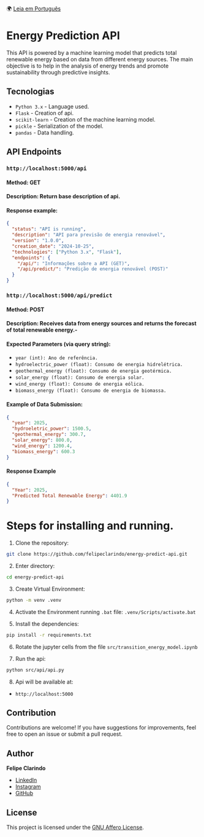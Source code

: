 🌍 [Leia em Português](README.pt-BR.md)

# Energy Prediction API

This API is powered by a machine learning model that predicts total renewable energy based on data from different energy sources. The main objective is to help in the analysis of energy trends and promote sustainability through predictive insights.

## Tecnologias

- `Python 3.x` - Language used.
- `Flask` - Creation of api.
- `scikit-learn` - Creation of the machine learning model.
- `pickle` - Serialization of the model.
- `pandas` - Data handling.

## API Endpoints

### `http://localhost:5000/api`

#### Method: GET

#### Description: Return base description of api.

#### Response example:

```json
{
  "status": "API is running",
  "description": "API para previsão de energia renovável",
  "version": "1.0.0",
  "creation_date": "2024-10-25",
  "technologies": ["Python 3.x", "Flask"],
  "endpoints": {
    "/api/": "Informações sobre a API (GET)",
    "/api/predict/": "Predição de energia renovável (POST)"
  }
}
```

### `http://localhost:5000/api/predict`

#### Method: POST

#### Description: Receives data from energy sources and returns the forecast of total renewable energy.-

#### Expected Parameters (via query string):

- `year (int): Ano de referência. `
- `hydroelectric_power (float): Consumo de energia hidrelétrica. `
- `geothermal_energy (float): Consumo de energia geotérmica. `
- `solar_energy (float): Consumo de energia solar. `
- `wind_energy (float): Consumo de energia eólica. `
- `biomass_energy (float): Consumo de energia de biomassa. `

#### Example of Data Submission:

```json
{
  "year": 2025,
  "hydroeletric_power": 1500.5,
  "geothermal_energy": 300.7,
  "solar_energy": 800.0,
  "wind_energy": 1200.4,
  "biomass_energy": 600.3
}
```

#### Response Example

```json
{
  "Year": 2025,
  "Predicted Total Renewable Energy": 4401.9
}
```

# Steps for installing and running.

1. Clone the repository:

```bash
git clone https://github.com/felipeclarindo/energy-predict-api.git
```

2. Enter directory:

```bash
cd energy-predict-api
```

3. Create Virtual Environment:

```bash
python -m venv .venv
```

4. Activate the Environment running `.bat` file: `.venv/Scripts/activate.bat`

5. Install the dependencies:

```bash
pip install -r requirements.txt
```

6. Rotate the jupyter cells from the file `src/transition_energy_model.ipynb`

7. Run the api:

```bash
python src/api/api.py
```

8. Api will be available at:

- `http://localhost:5000`

## Contribution

Contributions are welcome! If you have suggestions for improvements, feel free to open an issue or submit a pull request.

## Author

**Felipe Clarindo**

- [LinkedIn](https://www.linkedin.com/in/felipeclarindo)
- [Instagram](https://www.instagram.com/lipethecoder)
- [GitHub](https://github.com/felipeclarindo)

## License

This project is licensed under the [GNU Affero License](https://www.gnu.org/licenses/agpl-3.0.html).
